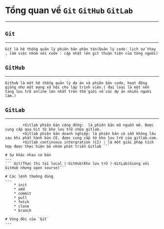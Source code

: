 #  Tổng quan về `Git` `GitHub` `GitLab`
---
## `Git`
---
```Git là hệ thống quản lý phiên bản phân tán(Quản lý code: lịch sử thay , làm việc nhóm với code : cập nhật lên git thuận tiện của từng người)```
## `GitHub`
---
``` Github là một hệ thống quản lý dự án và phiên bản code, hoạt động giống như một mạng xã hội cho lập trình viên.( đại loại là một nền tảng lưu trữ online lớn nhất trên thế giới về các dự án nhiều người làm.) ```
## `GitLab`
---
``` Gitlab là một mã nguồn mở của máy chủ Git
		+Gitlab phiên bản cộng đồng:  là phiên bản mã nguồn mở. Được cung cấp qua Git từ kho lưu trữ chứa gitlab.
		+Gitlab phiên bản doanh nghiệp: là phiên bản có sẵn không lâu sau khi phát hành bản CE, được cung cấp từ kho lưu trữ của gitlab.com.
		+Gitlab continuous intergration (CI) : là một giải pháp tích hợp được thực hiện bở nhóm phát triển Gitlab ```

# Sự khác nhau cơ bản
---
``` Git(Thực thi tại local )-GitHub(Kho lưu trữ )-GitLab(Giong với GitHub nhưng open sourse)```

# Các lệnh thường dùng 
---
	* init
	* add
	* commit
	* pull
	* fetch
	* clone
	* branch

# Vòng đời của `Git` 
---
